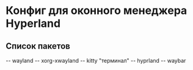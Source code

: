 # Конфиг для оконного менеджера Hyperland
## Список пакетов
-- wayland
-- xorg-xwayland
-- kitty "терминал"
-- hyprland
-- waybar
